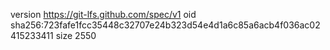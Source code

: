 version https://git-lfs.github.com/spec/v1
oid sha256:723fafe1fcc35448c32707e24b323d54e4d1a6c85a6acb4f036ac02415233411
size 2550
